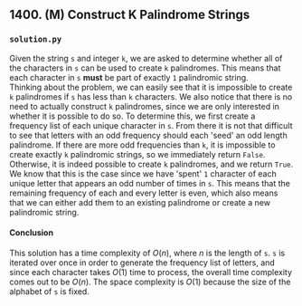 ## 1400. (M) Construct K Palindrome Strings

### `solution.py`
Given the string `s` and integer `k`, we are asked to determine whether all of the characters in `s` can be used to create `k` palindromes. This means that each character in `s` **must** be part of exactly `1` palindromic string.  
Thinking about the problem, we can easily see that it is impossible to create `k` palindromes if `s` has less than `k` characters. We also notice that there is no need to actually construct `k` palindromes, since we are only interested in whether it is possible to do so. To determine this, we first create a frequency list of each unique character in `s`. From there it is not that difficult to see that letters with an odd frequency should each 'seed' an odd length palindrome. If there are more odd frequencies than `k`, it is impossible to create exactly `k` palindromic strings, so we immediately return `False`. Otherwise, it is indeed possible to create `k` palindromes, and we return `True`. We know that this is the case since we have 'spent' `1` character of each unique letter that appears an odd number of times in `s`. This means that the remaining frequency of each and every letter is even, which also means that we can either add them to an existing palindrome or create a new palindromic string.  

#### Conclusion
This solution has a time complexity of $O(n)$, where $n$ is the length of `s`. `s` is iterated over once in order to generate the frequency list of letters, and since each character takes $O(1)$ time to process, the overall time complexity comes out to be $O(n)$. The space complexity is $O(1)$ because the size of the alphabet of `s` is fixed.  
  

